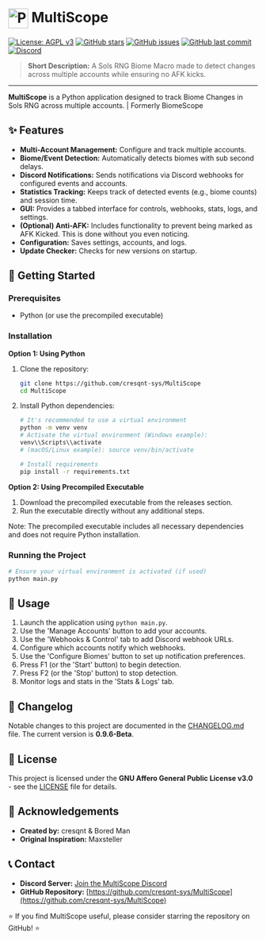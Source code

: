 # <img src="biomescope.ico" alt="Project Logo" width="40" style="vertical-align: middle;"/>&nbsp;MultiScope


[![License: AGPL v3](https://img.shields.io/badge/License-AGPL_v3-blue.svg)](https://www.gnu.org/licenses/agpl-3.0)
[![GitHub stars](https://img.shields.io/github/stars/cresqnt-sys/MultiScope?style=social)](https://github.com/cresqnt-sys/MultiScope/stargazers)
[![GitHub issues](https://img.shields.io/github/issues/cresqnt-sys/MultiScope)](https://github.com/cresqnt-sys/MultiScope/issues)
[![GitHub last commit](https://img.shields.io/github/last-commit/cresqnt-sys/MultiScope)](https://github.com/cresqnt-sys/MultiScope/commits/main)
[![Discord](https://img.shields.io/badge/Discord-Join%20Chat-7289DA.svg?logo=discord&logoColor=white)](https://discord.gg/6cuCu6ymkX)


> **Short Description:** A Sols RNG Biome Macro made to detect changes across multiple accounts while ensuring no AFK kicks.

---

**MultiScope** is a Python application designed to track Biome Changes in Sols RNG across multiple accounts. | Formerly BiomeScope

## ✨ Features

*   **Multi-Account Management:** Configure and track multiple accounts.
*   **Biome/Event Detection:** Automatically detects biomes with sub second delays.
*   **Discord Notifications:** Sends notifications via Discord webhooks for configured events and accounts.
*   **Statistics Tracking:** Keeps track of detected events (e.g., biome counts) and session time.
*   **GUI:** Provides a tabbed interface for controls, webhooks, stats, logs, and settings.
*   **(Optional) Anti-AFK:** Includes functionality to prevent being marked as AFK Kicked. This is done without you even noticing.
*   **Configuration:** Saves settings, accounts, and logs.
*   **Update Checker:** Checks for new versions on startup.

## 🚀 Getting Started

### Prerequisites

*   Python (or use the precompiled executable)

### Installation

**Option 1: Using Python**

1.  Clone the repository:
    ```bash
    git clone https://github.com/cresqnt-sys/MultiScope
    cd MultiScope 
    ```
2.  Install Python dependencies:
    ```bash
    # It's recommended to use a virtual environment
    python -m venv venv
    # Activate the virtual environment (Windows example):
    venv\\Scripts\\activate 
    # (macOS/Linux example): source venv/bin/activate

    # Install requirements
    pip install -r requirements.txt
    ```

**Option 2: Using Precompiled Executable**

1.  Download the precompiled executable from the releases section.
2.  Run the executable directly without any additional steps.

Note: The precompiled executable includes all necessary dependencies and does not require Python installation.

### Running the Project

```bash
# Ensure your virtual environment is activated (if used)
python main.py 
```

## 🔧 Usage


1.  Launch the application using `python main.py`.
2.  Use the 'Manage Accounts' button to add your accounts.
3.  Use the 'Webhooks & Control' tab to add Discord webhook URLs.
4.  Configure which accounts notify which webhooks.
5.  Use the 'Configure Biomes' button to set up notification preferences. 
6.  Press F1 (or the 'Start' button) to begin detection.
7.  Press F2 (or the 'Stop' button) to stop detection.
8.  Monitor logs and stats in the 'Stats & Logs' tab.

## 📄 Changelog

Notable changes to this project are documented in the [CHANGELOG.md](CHANGELOG.md) file. The current version is **0.9.6-Beta**.

## 📜 License

This project is licensed under the **GNU Affero General Public License v3.0** - see the [LICENSE](LICENSE) file for details.

## 🙏 Acknowledgements

*   **Created by:** cresqnt & Bored Man
*   **Original Inspiration:** Maxsteller

## 📞 Contact

*   **Discord Server:** [Join the MultiScope Discord](https://discord.gg/6cuCu6ymkX)
*   **GitHub Repository:** [https://github.com/cresqnt-sys/MultiScope](https://github.com/cresqnt-sys/MultiScope)

⭐ If you find MultiScope useful, please consider starring the repository on GitHub! ⭐
